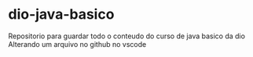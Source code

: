 # dio-java-basico
Repositorio para guardar todo o conteudo do curso de java basico da dio
Alterando um arquivo no github no vscode